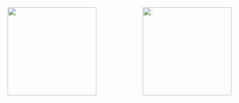 <a href="https://github.com/mo7amedshaban/github-readme-stats">
  <img height=200 align="left"  src="https://github-readme-stats.vercel.app/api?username=mo7amedshaban&show_icons=true" />
</a>
<a href="https://github.com/mo7amedshaban/convoychat">
  <img height=200 align="right" src="https://github-readme-stats.vercel.app/api/top-langs?username=mo7amedshaban&layout=compact&langs_count=8&card_width=350" />
</a>
<!--
**mo7amedshaban/mo7amedshaban** is a ✨ _special_ ✨ repository because its `README.md` (this file) appears on your GitHub profile.

Here are some ideas to get you started:

- 🔭 I’m currently working on ...
- 🌱 I’m currently learning ...
- 👯 I’m looking to collaborate on ...
- 🤔 I’m looking for help with ...
- 💬 Ask me about ...
- 📫 How to reach me: ...
- 😄 Pronouns: ...
- ⚡ Fun fact: ...
-->
